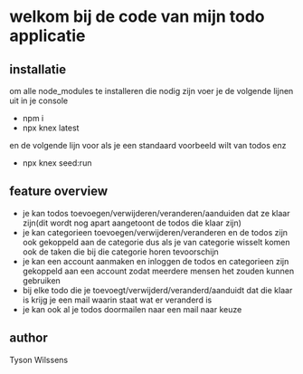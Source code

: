 # welkom bij de code van mijn todo applicatie

## installatie

om alle node_modules te installeren die nodig zijn voer je de volgende lijnen uit in je console

- npm i
- npx knex latest

en de volgende lijn voor als je een standaard voorbeeld wilt van todos enz

- npx knex seed:run

## feature overview

- je kan todos toevoegen/verwijderen/veranderen/aanduiden dat ze klaar zijn(dit wordt nog apart aangetoont de todos die klaar zijn) 
- je kan categorieen toevoegen/verwijderen/veranderen en de todos zijn ook gekoppeld aan de categorie dus als je van categorie wisselt komen ook de taken die bij die categorie horen tevoorschijn
- je kan een account aanmaken en inloggen de todos en categorieen zijn gekoppeld aan een account zodat meerdere mensen het zouden kunnen gebruiken
- bij elke todo die je toevoegt/verwijderd/veranderd/aanduidt dat die klaar is krijg je een mail waarin staat wat er veranderd is 
- je kan ook al je todos doormailen naar een mail naar keuze

## author
Tyson Wilssens

